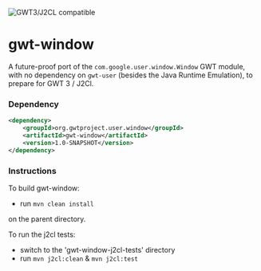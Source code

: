 ![GWT3/J2CL compatible](https://img.shields.io/badge/GWT3/J2CL-compatible-brightgreen.svg)

# gwt-window

A future-proof port of the `com.google.user.window.Window` GWT module,
with no dependency on `gwt-user` (besides the Java Runtime Emulation),
to prepare for GWT 3 / J2Cl.

### Dependency

```xml
<dependency>
    <groupId>org.gwtproject.user.window</groupId>
    <artifactId>gwt-window</artifactId>
    <version>1.0-SNAPSHOT</version>
</dependency>
```

### Instructions
To build gwt-window:

* run `mvn clean install`

on the parent directory.

To run the j2cl tests:

* switch to the 'gwt-window-j2cl-tests' directory
* run `mvn j2cl:clean` & `mvn j2cl:test`

